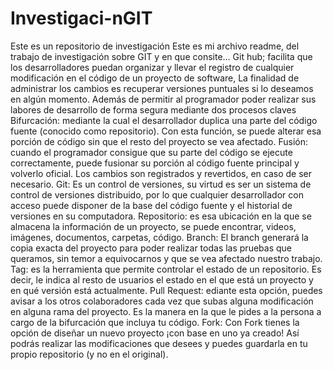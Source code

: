 # Investigaci-nGIT
Este es un repositorio de investigación
Este es mi archivo readme, del trabajo de investigación sobre GIT y en que consite...
Git hub; facilita que los desarrolladores puedan organizar y llevar el registro de cualquier modificación en el código de un proyecto de software, La finalidad de administrar los cambios es recuperar versiones puntuales si lo deseamos en algún momento. Además de permitir al programador poder realizar sus labores de desarrollo de forma segura mediante dos procesos claves
Bifurcación: mediante la cual el desarrollador duplica una parte del código fuente (conocido como repositorio). Con esta función, se puede alterar esa porción de código sin que el resto del proyecto se vea afectado.
Fusión: cuando el programador consigue que su parte del código se ejecute correctamente, puede fusionar su porción al código fuente principal y volverlo oficial. Los cambios son registrados y revertidos, en caso de ser necesario.
Git: Es un control de versiones, su virtud es ser un sistema de control de versiones distribuido, por lo que cualquier desarrollador con acceso puede disponer de la base del código fuente y el historial de versiones en su computadora.
Repositorio: es esa ubicación en la que se almacena la información de un proyecto, se puede encontrar, videos, imágenes, documentos, carpetas, código.
Branch: El branch generará la copia exacta del proyecto para poder realizar todas las pruebas que queramos, sin temor a equivocarnos y que se vea afectado nuestro trabajo.
Tag: es la herramienta que permite controlar el estado de un repositorio. Es decir, le indica al resto de usuarios el estado en el que está un proyecto y en qué versión está actualmente.
Pull Request: ediante esta opción, puedes avisar a los otros colaboradores cada vez que subas alguna modificación en alguna rama del proyecto. Es la manera en la que le pides a la persona a cargo de la bifurcación que incluya tu código.
Fork: Con Fork tienes la opción de diseñar un nuevo proyecto ¡con base en uno ya creado! Así podrás realizar las modificaciones que desees y puedes guardarla en tu propio repositorio (y no en el original).
